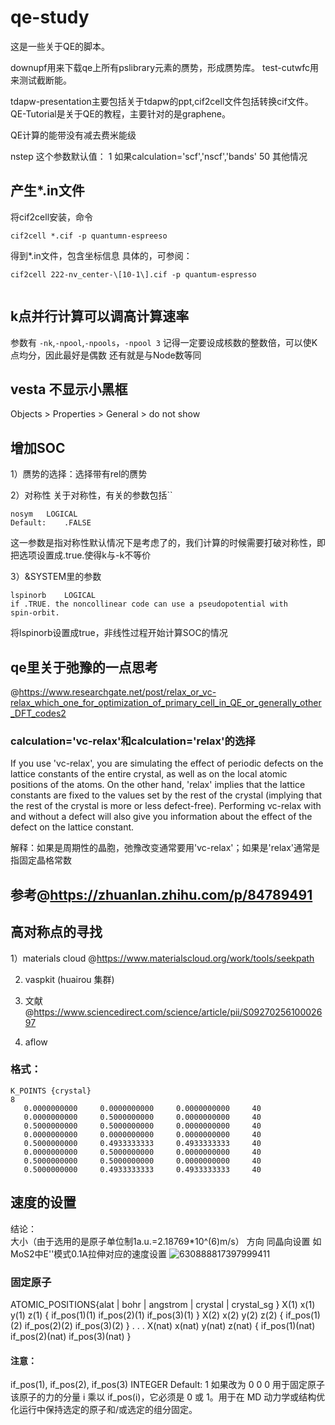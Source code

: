 # qe-study
这是一些关于QE的脚本。

downupf用来下载qe上所有pslibrary元素的赝势，形成赝势库。
test-cutwfc用来测试截断能。

tdapw-presentation主要包括关于tdapw的ppt,cif2cell文件包括转换cif文件。
QE-Tutorial是关于QE的教程，主要针对的是graphene。

QE计算的能带没有减去费米能级

nstep 这个参数默认值：
    1   如果calculation='scf','nscf','bands'
    50  其他情况
## 产生*.in文件
将cif2cell安装，命令
```
cif2cell *.cif -p quantumn-espreeso
```
得到*.in文件，包含坐标信息
具体的，可参阅：
```
cif2cell 222-nv_center-\[10-1\].cif -p quantum-espresso


```
## k点并行计算可以调高计算速率
参数有
`-nk`,`-npool`,`-npools`，`-npool 3`
记得一定要设成核数的整数倍，可以使K点均分，因此最好是偶数
还有就是与Node数等同

## vesta 不显示小黑框
Objects > Properties > General > do not show


## 增加SOC
1）赝势的选择：选择带有rel的赝势

2）对称性
关于对称性，有关的参数包括``
```
nosym	LOGICAL
Default:	.FALSE
```
这一参数是指对称性默认情况下是考虑了的，我们计算的时候需要打破对称性，即把选项设置成.true.使得k与-k不等价


3）&SYSTEM里的参数
```
lspinorb	LOGICAL
if .TRUE. the noncollinear code can use a pseudopotential with
spin-orbit.
```
将lspinorb设置成true，非线性过程开始计算SOC的情况

## qe里关于弛豫的一点思考
@https://www.researchgate.net/post/relax_or_vc-relax_which_one_for_optimization_of_primary_cell_in_QE_or_generally_other_DFT_codes2
### calculation='vc-relax'和calculation='relax'的选择
If you use 'vc-relax', you are simulating the effect of periodic defects on the lattice constants of the entire crystal, as well as on the local atomic positions of the atoms. On the other hand, 'relax' implies that the lattice constants are fixed to the values set by the rest of the crystal (implying that the rest of the crystal is more or less defect-free). Performing vc-relax with and without a defect will also give you information about the effect of the defect on the lattice constant.

解释：如果是周期性的晶胞，弛豫改变通常要用'vc-relax'；如果是'relax'通常是指固定晶格常数

## 参考@https://zhuanlan.zhihu.com/p/84789491


## 高对称点的寻找
1）materials cloud @https://www.materialscloud.org/work/tools/seekpath


2) vaspkit (huairou 集群)


3) 文献 @https://www.sciencedirect.com/science/article/pii/S0927025610002697


4) aflow

### 格式：
```
K_POINTS {crystal}
8
   0.0000000000     0.0000000000     0.0000000000     40
   0.0000000000     0.5000000000     0.0000000000     40
   0.5000000000     0.5000000000     0.0000000000     40
   0.0000000000     0.0000000000     0.0000000000     40
   0.5000000000     0.4933333333     0.4933333333     40
   0.0000000000     0.5000000000     0.0000000000     40
   0.5000000000     0.5000000000     0.0000000000     40
   0.5000000000     0.4933333333     0.4933333333     40
```

## 速度的设置
结论：  
大小（由于选用的是原子单位制1a.u.=2.18769*10^(6)m/s）
方向 同晶向设置
如MoS2中E''模式0.1A拉伸对应的速度设置
![630888817397999411](https://user-images.githubusercontent.com/76439954/115485387-30ec2880-a287-11eb-8569-16a4b5edc044.jpg)


### 固定原子
ATOMIC_POSITIONS{alat  | bohr | angstrom | crystal | crystal_sg }
 X(1) 	 x(1) 	 y(1) 	 z(1) 	{	 if_pos(1)(1) 	 if_pos(2)(1) 	 if_pos(3)(1) 	}
 X(2) 	 x(2) 	 y(2) 	 z(2) 	{	 if_pos(1)(2) 	 if_pos(2)(2) 	 if_pos(3)(2) 	}
 . . .
 X(nat) 	 x(nat) 	 y(nat) 	 z(nat) 	{	 if_pos(1)(nat) 	 if_pos(2)(nat) 	 if_pos(3)(nat) 	}
#### 注意：
if_pos(1), if_pos(2), if_pos(3)	INTEGER
Default:	1
如果改为 0 0 0 用于固定原子
该原子的力的分量 i 乘以 if_pos(i)，它必须是 0 或 1。用于在 MD 动力学或结构优化运行中保持选定的原子和/或选定的组分固定。
